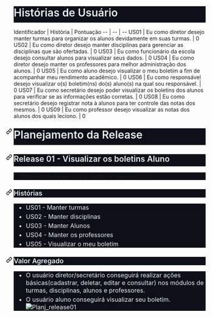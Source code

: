 <html>
<body>
<!--StartFragment--><h1 style="box-sizing: border-box; font-size: 2em; margin-top: 0px !important; margin-right: 0px; margin-bottom: 16px; margin-left: 0px; font-weight: var(--base-text-weight-semibold, 600); line-height: 1.25; padding-bottom: 0.3em; border-bottom: 1px solid var(--borderColor-muted, var(--color-border-muted)); color: rgb(230, 237, 243); font-family: -apple-system, BlinkMacSystemFont, &quot;Segoe UI&quot;, &quot;Noto Sans&quot;, Helvetica, Arial, sans-serif, &quot;Apple Color Emoji&quot;, &quot;Segoe UI Emoji&quot;; font-style: normal; font-variant-ligatures: normal; font-variant-caps: normal; letter-spacing: normal; orphans: 2; text-align: start; text-indent: 0px; text-transform: none; widows: 2; word-spacing: 0px; -webkit-text-stroke-width: 0px; white-space: normal; background-color: rgb(13, 17, 23); text-decoration-thickness: initial; text-decoration-style: initial; text-decoration-color: initial;">Histórias de Usuário</h1>
Identificador | História | Pontuação
-- | -- | --
US01 | Eu como diretor desejo manter turmas para organizar os alunos devidamente em suas turmas. | 0
US02 | Eu como diretor desejo manter disciplinas para gerenciar as disciplinas que são ofertadas. | 0
US03 | Eu como funcionário da escola desejo consultar alunos para visualizar seus dados. | 0
US04 | Eu como diretor desejo manter os professores para melhor administração dos alunos. | 0
US05 | Eu como aluno desejo visualizar o meu boletim a fim de acompanhar meu rendimento acadêmico. | 0
US06 | Eu como responsável desejo visualizar o(s) boletim(ns) do(s) aluno(s) na qual sou responsável. | 0
US07 | Eu como secretário desejo poder visualizar os boletins dos alunos para verificar se as informações estão corretas. | 0
US08 | Eu como secretário desejo registrar nota à alunos para ter controle das notas dos mesmos. | 0
US09 | Eu como professor desejo visualizar as notas dos alunos dos quais leciono. | 0

<h1 style="box-sizing: border-box; font-size: 2em; margin: 24px 0px 16px; font-weight: var(--base-text-weight-semibold, 600); line-height: 1.25; padding-bottom: 0.3em; border-bottom: 1px solid var(--borderColor-muted, var(--color-border-muted)); color: rgb(230, 237, 243); font-family: -apple-system, BlinkMacSystemFont, &quot;Segoe UI&quot;, &quot;Noto Sans&quot;, Helvetica, Arial, sans-serif, &quot;Apple Color Emoji&quot;, &quot;Segoe UI Emoji&quot;; font-style: normal; font-variant-ligatures: normal; font-variant-caps: normal; letter-spacing: normal; orphans: 2; text-align: start; text-indent: 0px; text-transform: none; widows: 2; word-spacing: 0px; -webkit-text-stroke-width: 0px; white-space: normal; background-color: rgb(13, 17, 23); text-decoration-thickness: initial; text-decoration-style: initial; text-decoration-color: initial;"><a id="user-content-planejamento-da-release" class="anchor" aria-hidden="true" tabindex="-1" href="https://github.com/mcsaa/nome_projeto/wiki/Backlog-do-Produto#planejamento-da-release" style="box-sizing: border-box; background-color: transparent; color: var(--fgColor-accent, var(--color-accent-fg)); text-decoration: none; float: left; padding-right: 4px; margin-left: -20px; line-height: 1; text-underline-offset: 0.2rem;"><svg class="octicon octicon-link" viewBox="0 0 16 16" version="1.1" width="16" height="16" aria-hidden="true"><path d="m7.775 3.275 1.25-1.25a3.5 3.5 0 1 1 4.95 4.95l-2.5 2.5a3.5 3.5 0 0 1-4.95 0 .751.751 0 0 1 .018-1.042.751.751 0 0 1 1.042-.018 1.998 1.998 0 0 0 2.83 0l2.5-2.5a2.002 2.002 0 0 0-2.83-2.83l-1.25 1.25a.751.751 0 0 1-1.042-.018.751.751 0 0 1-.018-1.042Zm-4.69 9.64a1.998 1.998 0 0 0 2.83 0l1.25-1.25a.751.751 0 0 1 1.042.018.751.751 0 0 1 .018 1.042l-1.25 1.25a3.5 3.5 0 1 1-4.95-4.95l2.5-2.5a3.5 3.5 0 0 1 4.95 0 .751.751 0 0 1-.018 1.042.751.751 0 0 1-1.042.018 1.998 1.998 0 0 0-2.83 0l-2.5 2.5a1.998 1.998 0 0 0 0 2.83Z"></path></svg></a>Planejamento da Release</h1><h2 style="box-sizing: border-box; margin-top: 24px; margin-bottom: 16px; font-size: 1.5em; font-weight: var(--base-text-weight-semibold, 600); line-height: 1.25; padding-bottom: 0.3em; border-bottom: 1px solid var(--borderColor-muted, var(--color-border-muted)); color: rgb(230, 237, 243); font-family: -apple-system, BlinkMacSystemFont, &quot;Segoe UI&quot;, &quot;Noto Sans&quot;, Helvetica, Arial, sans-serif, &quot;Apple Color Emoji&quot;, &quot;Segoe UI Emoji&quot;; font-style: normal; font-variant-ligatures: normal; font-variant-caps: normal; letter-spacing: normal; orphans: 2; text-align: start; text-indent: 0px; text-transform: none; widows: 2; word-spacing: 0px; -webkit-text-stroke-width: 0px; white-space: normal; background-color: rgb(13, 17, 23); text-decoration-thickness: initial; text-decoration-style: initial; text-decoration-color: initial;"><a id="user-content-release-01---visualizar-os-boletins-aluno" class="anchor" aria-hidden="true" tabindex="-1" href="https://github.com/mcsaa/nome_projeto/wiki/Backlog-do-Produto#release-01---visualizar-os-boletins-aluno" style="box-sizing: border-box; background-color: transparent; color: var(--fgColor-accent, var(--color-accent-fg)); text-decoration: none; float: left; padding-right: 4px; margin-left: -20px; line-height: 1; text-underline-offset: 0.2rem;"><svg class="octicon octicon-link" viewBox="0 0 16 16" version="1.1" width="16" height="16" aria-hidden="true"><path d="m7.775 3.275 1.25-1.25a3.5 3.5 0 1 1 4.95 4.95l-2.5 2.5a3.5 3.5 0 0 1-4.95 0 .751.751 0 0 1 .018-1.042.751.751 0 0 1 1.042-.018 1.998 1.998 0 0 0 2.83 0l2.5-2.5a2.002 2.002 0 0 0-2.83-2.83l-1.25 1.25a.751.751 0 0 1-1.042-.018.751.751 0 0 1-.018-1.042Zm-4.69 9.64a1.998 1.998 0 0 0 2.83 0l1.25-1.25a.751.751 0 0 1 1.042.018.751.751 0 0 1 .018 1.042l-1.25 1.25a3.5 3.5 0 1 1-4.95-4.95l2.5-2.5a3.5 3.5 0 0 1 4.95 0 .751.751 0 0 1-.018 1.042.751.751 0 0 1-1.042.018 1.998 1.998 0 0 0-2.83 0l-2.5 2.5a1.998 1.998 0 0 0 0 2.83Z"></path></svg></a>Release 01 - Visualizar os boletins Aluno</h2><blockquote style="box-sizing: border-box; margin: 0px 0px 16px; padding: 0px 1em; color: var(--fgColor-muted, var(--color-fg-muted)); border-left: .25em solid var(--borderColor-default, var(--color-border-default)); font-family: -apple-system, BlinkMacSystemFont, &quot;Segoe UI&quot;, &quot;Noto Sans&quot;, Helvetica, Arial, sans-serif, &quot;Apple Color Emoji&quot;, &quot;Segoe UI Emoji&quot;; font-size: 16px; font-style: normal; font-variant-ligatures: normal; font-variant-caps: normal; font-weight: 400; letter-spacing: normal; orphans: 2; text-align: start; text-indent: 0px; text-transform: none; widows: 2; word-spacing: 0px; -webkit-text-stroke-width: 0px; white-space: normal; background-color: rgb(13, 17, 23); text-decoration-thickness: initial; text-decoration-style: initial; text-decoration-color: initial;"><p style="box-sizing: border-box; margin-top: 0px; margin-bottom: 0px;">Data Início: xx-xx-2022. Data Fim: xx-xx-2022</p></blockquote><h3 style="box-sizing: border-box; margin-top: 24px; margin-bottom: 16px; font-size: 1.25em; font-weight: var(--base-text-weight-semibold, 600); line-height: 1.25; color: rgb(230, 237, 243); font-family: -apple-system, BlinkMacSystemFont, &quot;Segoe UI&quot;, &quot;Noto Sans&quot;, Helvetica, Arial, sans-serif, &quot;Apple Color Emoji&quot;, &quot;Segoe UI Emoji&quot;; font-style: normal; font-variant-ligatures: normal; font-variant-caps: normal; letter-spacing: normal; orphans: 2; text-align: start; text-indent: 0px; text-transform: none; widows: 2; word-spacing: 0px; -webkit-text-stroke-width: 0px; white-space: normal; background-color: rgb(13, 17, 23); text-decoration-thickness: initial; text-decoration-style: initial; text-decoration-color: initial;"><a id="user-content-histórias" class="anchor" aria-hidden="true" tabindex="-1" href="https://github.com/mcsaa/nome_projeto/wiki/Backlog-do-Produto#hist%C3%B3rias" style="box-sizing: border-box; background-color: transparent; color: var(--fgColor-accent, var(--color-accent-fg)); text-decoration: none; float: left; padding-right: 4px; margin-left: -20px; line-height: 1; text-underline-offset: 0.2rem;"><svg class="octicon octicon-link" viewBox="0 0 16 16" version="1.1" width="16" height="16" aria-hidden="true"><path d="m7.775 3.275 1.25-1.25a3.5 3.5 0 1 1 4.95 4.95l-2.5 2.5a3.5 3.5 0 0 1-4.95 0 .751.751 0 0 1 .018-1.042.751.751 0 0 1 1.042-.018 1.998 1.998 0 0 0 2.83 0l2.5-2.5a2.002 2.002 0 0 0-2.83-2.83l-1.25 1.25a.751.751 0 0 1-1.042-.018.751.751 0 0 1-.018-1.042Zm-4.69 9.64a1.998 1.998 0 0 0 2.83 0l1.25-1.25a.751.751 0 0 1 1.042.018.751.751 0 0 1 .018 1.042l-1.25 1.25a3.5 3.5 0 1 1-4.95-4.95l2.5-2.5a3.5 3.5 0 0 1 4.95 0 .751.751 0 0 1-.018 1.042.751.751 0 0 1-1.042.018 1.998 1.998 0 0 0-2.83 0l-2.5 2.5a1.998 1.998 0 0 0 0 2.83Z"></path></svg></a>Histórias</h3><ul style="box-sizing: border-box; padding-left: 2em; margin-top: 0px; margin-bottom: 16px; color: rgb(230, 237, 243); font-family: -apple-system, BlinkMacSystemFont, &quot;Segoe UI&quot;, &quot;Noto Sans&quot;, Helvetica, Arial, sans-serif, &quot;Apple Color Emoji&quot;, &quot;Segoe UI Emoji&quot;; font-size: 16px; font-style: normal; font-variant-ligatures: normal; font-variant-caps: normal; font-weight: 400; letter-spacing: normal; orphans: 2; text-align: start; text-indent: 0px; text-transform: none; widows: 2; word-spacing: 0px; -webkit-text-stroke-width: 0px; white-space: normal; background-color: rgb(13, 17, 23); text-decoration-thickness: initial; text-decoration-style: initial; text-decoration-color: initial;"><li style="box-sizing: border-box;">US01 - Manter turmas</li><li style="box-sizing: border-box; margin-top: 0.25em;">US02 - Manter disciplinas</li><li style="box-sizing: border-box; margin-top: 0.25em;">US03 - Manter Alunos</li><li style="box-sizing: border-box; margin-top: 0.25em;">US04 - Manter os professores</li><li style="box-sizing: border-box; margin-top: 0.25em;">US05 - Visualizar o meu boletim</li></ul><h3 style="box-sizing: border-box; margin-top: 24px; margin-bottom: 16px; font-size: 1.25em; font-weight: var(--base-text-weight-semibold, 600); line-height: 1.25; color: rgb(230, 237, 243); font-family: -apple-system, BlinkMacSystemFont, &quot;Segoe UI&quot;, &quot;Noto Sans&quot;, Helvetica, Arial, sans-serif, &quot;Apple Color Emoji&quot;, &quot;Segoe UI Emoji&quot;; font-style: normal; font-variant-ligatures: normal; font-variant-caps: normal; letter-spacing: normal; orphans: 2; text-align: start; text-indent: 0px; text-transform: none; widows: 2; word-spacing: 0px; -webkit-text-stroke-width: 0px; white-space: normal; background-color: rgb(13, 17, 23); text-decoration-thickness: initial; text-decoration-style: initial; text-decoration-color: initial;"><a id="user-content-valor-agregado" class="anchor" aria-hidden="true" tabindex="-1" href="https://github.com/mcsaa/nome_projeto/wiki/Backlog-do-Produto#valor-agregado" style="box-sizing: border-box; background-color: transparent; color: var(--fgColor-accent, var(--color-accent-fg)); text-decoration: none; float: left; padding-right: 4px; margin-left: -20px; line-height: 1; text-underline-offset: 0.2rem;"><svg class="octicon octicon-link" viewBox="0 0 16 16" version="1.1" width="16" height="16" aria-hidden="true"><path d="m7.775 3.275 1.25-1.25a3.5 3.5 0 1 1 4.95 4.95l-2.5 2.5a3.5 3.5 0 0 1-4.95 0 .751.751 0 0 1 .018-1.042.751.751 0 0 1 1.042-.018 1.998 1.998 0 0 0 2.83 0l2.5-2.5a2.002 2.002 0 0 0-2.83-2.83l-1.25 1.25a.751.751 0 0 1-1.042-.018.751.751 0 0 1-.018-1.042Zm-4.69 9.64a1.998 1.998 0 0 0 2.83 0l1.25-1.25a.751.751 0 0 1 1.042.018.751.751 0 0 1 .018 1.042l-1.25 1.25a3.5 3.5 0 1 1-4.95-4.95l2.5-2.5a3.5 3.5 0 0 1 4.95 0 .751.751 0 0 1-.018 1.042.751.751 0 0 1-1.042.018 1.998 1.998 0 0 0-2.83 0l-2.5 2.5a1.998 1.998 0 0 0 0 2.83Z"></path></svg></a>Valor Agregado</h3><ul style="box-sizing: border-box; padding-left: 2em; margin-top: 0px; margin-bottom: 0px !important; color: rgb(230, 237, 243); font-family: -apple-system, BlinkMacSystemFont, &quot;Segoe UI&quot;, &quot;Noto Sans&quot;, Helvetica, Arial, sans-serif, &quot;Apple Color Emoji&quot;, &quot;Segoe UI Emoji&quot;; font-size: 16px; font-style: normal; font-variant-ligatures: normal; font-variant-caps: normal; font-weight: 400; letter-spacing: normal; orphans: 2; text-align: start; text-indent: 0px; text-transform: none; widows: 2; word-spacing: 0px; -webkit-text-stroke-width: 0px; white-space: normal; background-color: rgb(13, 17, 23); text-decoration-thickness: initial; text-decoration-style: initial; text-decoration-color: initial;"><li style="box-sizing: border-box;">O usuário diretor/secretário conseguirá realizar ações básicas(cadastrar, deletar, editar e consultar) nos módulos de turmas, disciplinas, alunos e professores.</li><li style="box-sizing: border-box; margin-top: 0.25em;">O usuário aluno conseguirá visualizar seu boletim.<span> </span><img src="https://user-images.githubusercontent.com/52837877/173668755-8924b49b-aa8a-4210-81e3-c4f07794dbc7.png" alt="Planj_release01" style="box-sizing: content-box; border-style: none; max-width: 100%; background-color: var(--bgColor-default, var(--color-canvas-default));"></li></ul><!--EndFragment-->
</body>
</html>